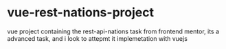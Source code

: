 # vue-rest-nations-project
vue project containing the rest-api-nations task from frontend mentor, its a advanced task, and i look to attepmt it implemetation with vuejs  

